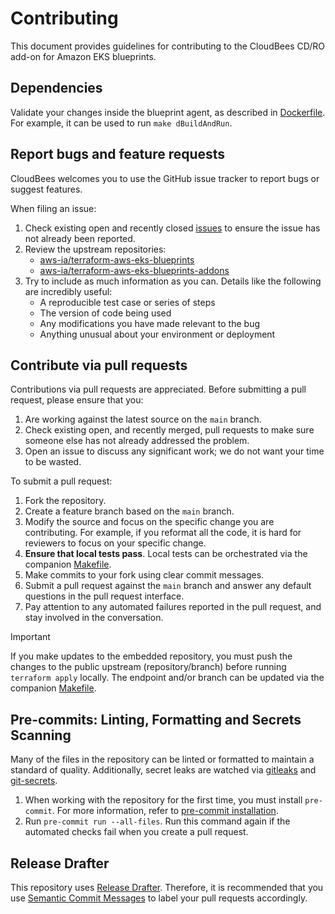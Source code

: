 # Contributing

This document provides guidelines for contributing to the CloudBees CD/RO add-on for Amazon EKS blueprints.

## Dependencies

Validate your changes inside the blueprint agent, as described in [Dockerfile](blueprints/Dockerfile). For example, it can be used to run `make dBuildAndRun`.

## Report bugs and feature requests

CloudBees welcomes you to use the GitHub issue tracker to report bugs or suggest features.

When filing an issue:

1. Check existing open and recently closed [issues](https://github.com/cloudbees/terraform-aws-cloudbees-cd-eks-addon/issues) to ensure the issue has not already been reported.
1. Review the upstream repositories:
    - [aws-ia/terraform-aws-eks-blueprints](https://github.com/aws-ia/terraform-aws-eks-blueprints/issues)
    - [aws-ia/terraform-aws-eks-blueprints-addons](https://github.com/aws-ia/terraform-aws-eks-blueprints-addons/issues)
1. Try to include as much information as you can. Details like the following are incredibly useful:
    - A reproducible test case or series of steps
    - The version of code being used
    - Any modifications you have made relevant to the bug
    - Anything unusual about your environment or deployment

## Contribute via pull requests

Contributions via pull requests are appreciated. Before submitting a pull request, please ensure that you:

1. Are working against the latest source on the `main` branch.
1. Check existing open, and recently merged, pull requests to make sure someone else has not already addressed the problem.
1. Open an issue to discuss any significant work; we do not want your time to be wasted.

To submit a pull request:

1. Fork the repository.
1. Create a feature branch based on the `main` branch.
1. Modify the source and focus on the specific change you are contributing. For example, if you reformat all the code, it is hard for reviewers to focus on your specific change.
1. **Ensure that local tests pass**. Local tests can be orchestrated via the companion [Makefile](Makefile).
1. Make commits to your fork using clear commit messages.
1. Submit a pull request against the `main` branch and answer any default questions in the pull request interface.
1. Pay attention to any automated failures reported in the pull request, and stay involved in the conversation.

> [!IMPORTANT]
> If you make updates to the embedded repository, you must push the changes to the public upstream (repository/branch) before running `terraform apply` locally. The endpoint and/or branch can be updated via the companion [Makefile](Makefile).

## Pre-commits: Linting, Formatting and Secrets Scanning

Many of the files in the repository can be linted or formatted to maintain a standard of quality. Additionally, secret leaks are watched via [gitleaks](https://github.com/zricethezav/gitleaks#pre-commit) and [git-secrets](https://github.com/awslabs/git-secrets).

1. When working with the repository for the first time, you must install `pre-commit`. For more information, refer to [pre-commit installation](https://pre-commit.com/#installation).
1. Run `pre-commit run --all-files`. Run this command again if the automated checks fail when you create a pull request.

## Release Drafter

This repository uses [Release Drafter](https://github.com/release-drafter/release-drafter). Therefore, it is recommended that you use [Semantic Commit Messages](https://gist.github.com/joshbuchea/6f47e86d2510bce28f8e7f42ae84c716) to label your pull requests accordingly.